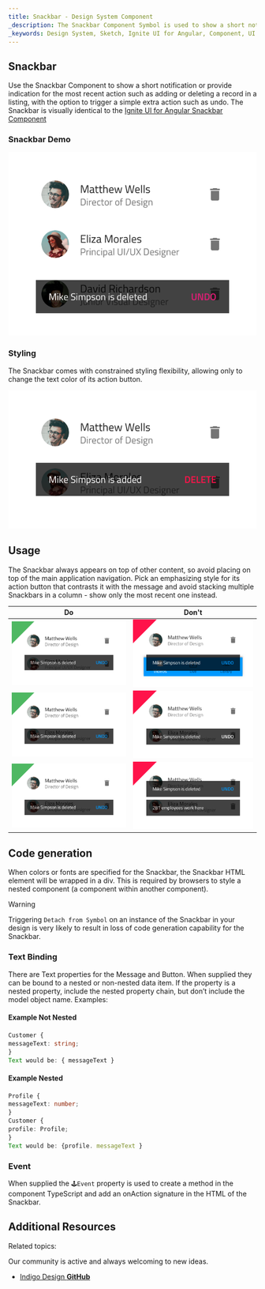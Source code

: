 ```yaml
---
title: Snackbar - Design System Component
_description: The Snackbar Component Symbol is used to show a short notification or indicate the last action performed by the user.
_keywords: Design System, Sketch, Ignite UI for Angular, Component, UI Library, Widgets
---
```


## Snackbar

Use the Snackbar Component to show a short notification or provide indication for the most recent action such as adding or deleting a record in a listing, with the option to trigger a simple extra action such as undo. The Snackbar is visually identical to the [Ignite UI for Angular Snackbar Component](https://www.infragistics.com/products/ignite-ui-angular/angular/components/snackbar.html)

### Snackbar Demo

![](../images/snackbar_demo.png)

### Styling

The Snackbar comes with constrained styling flexibility, allowing only to change the text color of its action button.

![](../images/snackbar_styling.png)

## Usage

The Snackbar always appears on top of other content, so avoid placing on top of the main application navigation. Pick an emphasizing style for its action button that contrasts it with the message and avoid stacking multiple Snackbars in a column - show only the most recent one instead.

| Do                              | Don't                             |
| ------------------------------- | --------------------------------- |
| ![](../images/snackbar_do1.png) | ![](../images/snackbar_dont1.png) |
| ![](../images/snackbar_do2.png) | ![](../images/snackbar_dont2.png) |
| ![](../images/snackbar_do3.png) | ![](../images/snackbar_dont3.png) |

## Code generation

When colors or fonts are specified for the Snackbar, the Snackbar HTML element will be wrapped in a div. This is required by browsers to style a nested component (a component within another component).

> [!WARNING]
> Triggering `Detach from Symbol` on an instance of the Snackbar in your design is very likely to result in loss of code generation capability for the Snackbar.

### Text Binding

There are Text properties for the Message and Button. When supplied they can be bound to a nested or non-nested data item. If the property is a nested property, include the nested property chain, but don’t include the model object name. Examples:

#### Example Not Nested

```typescript
Customer {
messageText: string;
}
Text would be: { messageText }
```

#### Example Nested

```typescript
Profile {
messageText: number;
}
Customer {
profile: Profile;
}
Text would be: {profile. messageText }
```

### Event

When supplied the `🕹️Event` property is used to create a method in the component TypeScript and add an onAction signature in the HTML of the Snackbar.

## Additional Resources

Related topics:

Our community is active and always welcoming to new ideas.

- [Indigo Design **GitHub**](https://github.com/IgniteUI/design-system-docfx)
